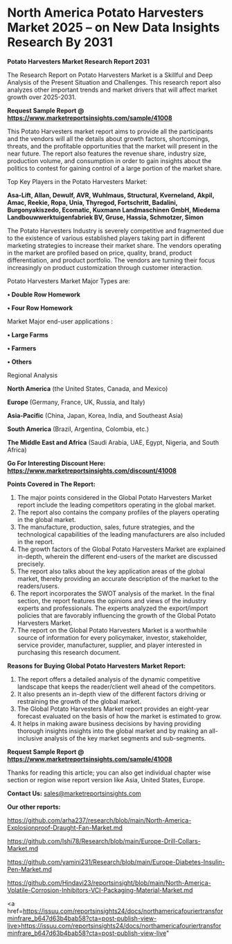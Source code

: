 # North America Potato Harvesters Market 2025 – on New Data Insights Research By 2031

<strong>Potato Harvesters Market Research Report 2031</strong>

The Research Report on Potato Harvesters Market is a Skillful and Deep Analysis of the Present Situation and Challenges. This research report also analyzes other important trends and market drivers that will affect market growth over 2025-2031.

<strong>Request Sample Report @ <a href=https://www.marketreportsinsights.com/sample/41008>https://www.marketreportsinsights.com/sample/41008</a></strong>

This Potato Harvesters market report aims to provide all the participants and the vendors will all the details about growth factors, shortcomings, threats, and the profitable opportunities that the market will present in the near future. The report also features the revenue share, industry size, production volume, and consumption in order to gain insights about the politics to contest for gaining control of a large portion of the market share.

Top Key Players in the Potato Harvesters Market:

<strong>Asa-Lift, Allan, Dewulf, AVR, Wuhlmaus, Structural, Kverneland, Akpil, Amac, Reekie, Ropa, Unia, Thyregod, Fortschritt, Badalini, Burgonyakiszedo, Ecomatic, Kuxmann Landmaschinen GmbH, Miedema Landbouwwerktuigenfabriek BV, Gruse, Hassia, Schmotzer, Simon</strong>

The Potato Harvesters Industry is severely competitive and fragmented due to the existence of various established players taking part in different marketing strategies to increase their market share. The vendors operating in the market are profiled based on price, quality, brand, product differentiation, and product portfolio. The vendors are turning their focus increasingly on product customization through customer interaction.

Potato Harvesters Market Major Types are:

<strong>•  Double Row Homework

•  Four Row Homework</strong>

Market Major end-user applications :

<strong>•  Large Farms

•  Farmers

•  Others</strong>

Regional Analysis

</u><strong><b>North America</b></strong> (the United States, Canada, and Mexico)

<strong><b>Europe </b></strong>(Germany, France, UK, Russia, and Italy)

<strong><b>Asia-Pacific</b></strong> (China, Japan, Korea, India, and Southeast Asia)

<strong><b>South America</b></strong> (Brazil, Argentina, Colombia, etc.)

<strong><b>The Middle East and Africa</b></strong> (Saudi Arabia, UAE, Egypt, Nigeria, and South Africa)

<strong>Go For Interesting Discount Here: <a href=https://www.marketreportsinsights.com/discount/41008>https://www.marketreportsinsights.com/discount/41008</a></strong>

<strong>Points Covered in The Report:</strong>
<ol>
  <li>The major points considered in the Global Potato Harvesters Market report include the leading competitors operating in the global market.</li>
  <li>The report also contains the company profiles of the players operating in the global market.</li>
  <li>The manufacture, production, sales, future strategies, and the technological capabilities of the leading manufacturers are also included in the report.</li>
  <li>The growth factors of the Global Potato Harvesters Market are explained in-depth, wherein the different end-users of the market are discussed precisely.</li>
  <li>The report also talks about the key application areas of the global market, thereby providing an accurate description of the market to the readers/users.</li>
  <li>The report incorporates the SWOT analysis of the market. In the final section, the report features the opinions and views of the industry experts and professionals. The experts analyzed the export/import policies that are favorably influencing the growth of the Global Potato Harvesters Market.</li>
  <li>The report on the Global Potato Harvesters Market is a worthwhile source of information for every policymaker, investor, stakeholder, service provider, manufacturer, supplier, and player interested in purchasing this research document.</li>
</ol>
<strong>Reasons for Buying Global Potato Harvesters Market Report:</strong>

<ol>
  <li>The report offers a detailed analysis of the dynamic competitive landscape that keeps the reader/client well ahead of the competitors.</li>
  <li>It also presents an in-depth view of the different factors driving or restraining the growth of the global market.</li>
  <li>The Global Potato Harvesters Market report provides an eight-year forecast evaluated on the basis of how the market is estimated to grow.</li>
  <li>It helps in making aware business decisions by having providing thorough insights insights into the global market and by making an all-inclusive analysis of the key market segments and sub-segments.</li>
</ol>
<strong>Request Sample Report @ <a href=https://www.marketreportsinsights.com/sample/41008>https://www.marketreportsinsights.com/sample/41008</a></strong>


Thanks for reading this article; you can also get individual chapter wise section or region wise report version like Asia, United States, Europe.

<strong>Contact Us:</strong>
sales@marketreportsinsights.com

<strong>Our other reports:</strong>

<a href=https://github.com/arha237/research/blob/main/North-America-Explosionproof-Draught-Fan-Market.md>https://github.com/arha237/research/blob/main/North-America-Explosionproof-Draught-Fan-Market.md</a>

<a href=https://github.com/Ishi78/Research/blob/main/Europe-Drill-Collars-Market.md>https://github.com/Ishi78/Research/blob/main/Europe-Drill-Collars-Market.md</a>

<a href=https://github.com/yamini231/Research/blob/main/Europe-Diabetes-Insulin-Pen-Market.md>https://github.com/yamini231/Research/blob/main/Europe-Diabetes-Insulin-Pen-Market.md</a>

<a href=https://github.com/Hindavi23/reportsinsight/blob/main/North-America-Volatile-Corrosion-Inhibitors-VCI-Packaging-Material-Market.md>https://github.com/Hindavi23/reportsinsight/blob/main/North-America-Volatile-Corrosion-Inhibitors-VCI-Packaging-Material-Market.md</a>

<a href=https://issuu.com/reportsinsights24/docs/northamericafouriertransforminfrare_b647d63b4bab58?cta=post-publish-view-live>https://issuu.com/reportsinsights24/docs/northamericafouriertransforminfrare_b647d63b4bab58?cta=post-publish-view-live</a>"
